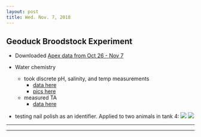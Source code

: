 ```yaml
---
layout: post
title: Wed. Nov. 7, 2018
---
```


## Geoduck Broodstock Experiment

- Downloaded [Apex data from Oct 26 - Nov 7](https://github.com/shellywanamaker/P_generosa/blob/master/Water_Chemistry/Apex_data_20181026-20181107.csv)

- Water chemistry
	- took discrete pH, salinity, and temp measurements
		- [data here](https://github.com/shellywanamaker/P_generosa/blob/master/Water_Chemistry/Data/Daily_Temp_pH_Sal.csv)
		- [pics here](https://drive.google.com/open?id=1CmRH0E9EXpE1eML1OQCSGl0e72v07bqx)
	- measured TA
		- [data here](https://github.com/shellywanamaker/P_generosa/tree/master/Water_Chemistry/Data/20181107)

- testing nail polish as an identifier. Applied to two animals in tank 4:
![](https://raw.githubusercontent.com/shellywanamaker/P_generosa/master/img/IMG_20181107_152419.jpg)
![](https://raw.githubusercontent.com/shellywanamaker/P_generosa/master/img/IMG_20181107_152434.jpg)

----
****